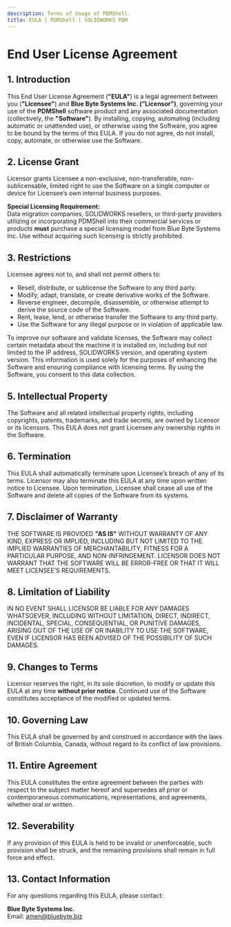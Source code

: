 ```yaml
---
description: Terms of Usage of PDMShell.
title: EULA | PDMShell | SOLIDWORKS PDM
---
```

# End User License Agreement

## 1. Introduction

This End User License Agreement (**"EULA"**) is a legal agreement between you (**"Licensee"**) and **Blue Byte Systems Inc. ("Licensor")**, governing your use of the **PDMShell** software product and any associated documentation (collectively, the **"Software"**). By installing, copying, automating (including automatic or unattended use), or otherwise using the Software, you agree to be bound by the terms of this EULA. If you do not agree, do not install, copy, automate, or otherwise use the Software.

## 2. License Grant

Licensor grants Licensee a non-exclusive, non-transferable, non-sublicensable, limited right to use the Software on a single computer or device for Licensee’s own internal business purposes.

**Special Licensing Requirement:**  
Data migration companies, SOLIDWORKS resellers, or third-party providers utilizing or incorporating PDMShell into their commercial services or products **must** purchase a special licensing model from Blue Byte Systems Inc. Use without acquiring such licensing is strictly prohibited.

## 3. Restrictions

Licensee agrees not to, and shall not permit others to:

- Resell, distribute, or sublicense the Software to any third party.
- Modify, adapt, translate, or create derivative works of the Software.
- Reverse engineer, decompile, disassemble, or otherwise attempt to derive the source code of the Software.
- Rent, lease, lend, or otherwise transfer the Software to any third party.
- Use the Software for any illegal purpose or in violation of applicable law.


To improve our software and validate licenses, the Software may collect certain metadata about the machine it is installed on, including but not limited to the IP address, SOLIDWORKS version, and operating system version. This information is used solely for the purposes of enhancing the Software and ensuring compliance with licensing terms. By using the Software, you consent to this data collection.

## 5. Intellectual Property

The Software and all related intellectual property rights, including copyrights, patents, trademarks, and trade secrets, are owned by Licensor or its licensors. This EULA does not grant Licensee any ownership rights in the Software.

## 6. Termination

This EULA shall automatically terminate upon Licensee’s breach of any of its terms. Licensor may also terminate this EULA at any time upon written notice to Licensee. Upon termination, Licensee shall cease all use of the Software and delete all copies of the Software from its systems.

## 7. Disclaimer of Warranty

THE SOFTWARE IS PROVIDED **"AS IS"** WITHOUT WARRANTY OF ANY KIND, EXPRESS OR IMPLIED, INCLUDING BUT NOT LIMITED TO THE IMPLIED WARRANTIES OF MERCHANTABILITY, FITNESS FOR A PARTICULAR PURPOSE, AND NON-INFRINGEMENT. LICENSOR DOES NOT WARRANT THAT THE SOFTWARE WILL BE ERROR-FREE OR THAT IT WILL MEET LICENSEE’S REQUIREMENTS.

## 8. Limitation of Liability

IN NO EVENT SHALL LICENSOR BE LIABLE FOR ANY DAMAGES WHATSOEVER, INCLUDING WITHOUT LIMITATION, DIRECT, INDIRECT, INCIDENTAL, SPECIAL, CONSEQUENTIAL, OR PUNITIVE DAMAGES, ARISING OUT OF THE USE OF OR INABILITY TO USE THE SOFTWARE, EVEN IF LICENSOR HAS BEEN ADVISED OF THE POSSIBILITY OF SUCH DAMAGES.

## 9. Changes to Terms

Licensor reserves the right, in its sole discretion, to modify or update this EULA at any time **without prior notice**. Continued use of the Software constitutes acceptance of the modified or updated terms.

## 10. Governing Law

This EULA shall be governed by and construed in accordance with the laws of British Columbia, Canada, without regard to its conflict of law provisions.

## 11. Entire Agreement

This EULA constitutes the entire agreement between the parties with respect to the subject matter hereof and supersedes all prior or contemporaneous communications, representations, and agreements, whether oral or written.

## 12. Severability

If any provision of this EULA is held to be invalid or unenforceable, such provision shall be struck, and the remaining provisions shall remain in full force and effect.

## 13. Contact Information

For any questions regarding this EULA, please contact:

**Blue Byte Systems Inc.**  
Email: [amen@bluebyte.biz](mailto:amen@bluebyte.biz)
